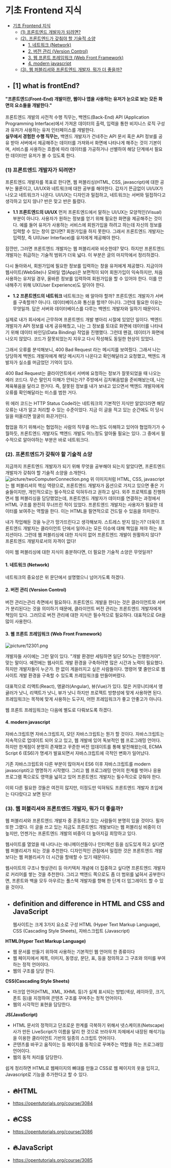 # 기초 Frontend 지식
- [기초 Frontend 지식](#기초-frontend-지식)
    - [(1) 프론트엔드 개발자가 되려면?](#1-프론트엔드-개발자가-되려면)
    - [(2). 프론트엔드가 갖춰야 할 기술적 소양](#2-프론트엔드가-갖춰야-할-기술적-소양)
      - [1. 네트워크 (Network)](#1-네트워크-network)
      - [2. 버전 관리 (Version Control)](#2-버전-관리-version-control)
      - [3. 웹 프론트 프레임워크 (Web Front Framework)](#3-웹-프론트-프레임워크-web-front-framework)
      - [4. modern javascript](#4-modern-javascript)
    - [(3). 웹 퍼블리셔와 프론트엔드 개발자, 뭐가 더 좋을까?](#3-웹-퍼블리셔와-프론트엔드-개발자-뭐가-더-좋을까)
- ## [1] what is frontEnd?
__"프론트엔드(Front-End) 개발이란, 웹이나 앱을 사용하는 유저가 
눈으로 보는 모든 화면의 요소들을 개발한다."__
</br></br>
프론트엔드 개발의 사전적 수행 직무는,
백엔드(Back-End) API (Application Programming Interface)에서 가져온 데이터의 출력, 입력을 통한 비지니스 로직 구성과 유저가 사용하는 유저 인터페이스를 개발한다.
 </br>
**실무에서 경험한 수행 직무는,**
백엔드 개발자가 건네주는 API 문서 혹은 API 정보를 공유 받아 서버에서 제공해주는 데이터를 가져와서 화면에 나타나게 해주는 것이 기본이며, 서비스를 사용하는 흐름에 따라 데이터를 가공하거나 선별하여 해당 단계에서 필요한 데이터만 유저가 볼 수 있도록 한다.
 </br>
### (1) 프론트엔드 개발자가 되려면?
프론트엔드 개발자를 목표로 한다면, 웹 퍼블리싱(HTML, CSS, javascript)에 대한 공부는 물론이고, UI/UX와 네트워크에 대한 공부를 해야한다. 갑자기 뜬금없이 UI/UX가 나오고 네트워크가 나온다. UI/UX는 디자인과 밀접하고, 네트워크는 서버와 밀접하다고 생각하고 있지 않나? 반은 맞고 반은 틀렸다. 
 </br>
- **1.1 프론트엔드의 UI/UX**
먼저 프론트엔드에서 말하는 UI/UX는 모양적인(Visual) 부분이 아니다. 사용자가 원하는 정보를 얻기 위해 필요한 화면을 제공해주는 것이다. 예를 들어 유저가 사용하는 서비스에 회원가입을 하려고 하는데 자신의 정보를 입력할 수 있는 창이 없다면? 회원가입을 하지 못한다. 그래서 프론트엔드 개발자는 입력창, 즉 UI(User Interface)를 유저에게 제공해야 한다.
 
잠깐만, 그러면 프론트엔드 개발자는 웹 퍼블리셔와 비슷한데? 맞다. 하지만 프론트엔드 개발자는 취급하는 기술적 범위가 더욱 넓다. 이 부분은 글의 마지막에서 정리하겠다.
 
다시 돌아와서, 회원가입에 필요한 정보를 입력하는 창을 유저에게 제공했다. 지금이야 웹사이트(WebSite)나 모바일 앱(App)은 보편적이 되어 회원가입이 익숙하지만, 처음 사용하는 유저일 경우, 올바른 정보를 입력하여 회원가입을 할 수 있어야 한다. 이를 안내해주기 위해 UX(User Experience)도 알아야 한다.
 </br>
- **1.2 프론트엔드의 네트워크**
네트워크는 왜 알아야 할까? 프론트엔드 개발자가 서버를 구축할까? 아니다. 데이터베이스와 통신을 할까? 아니다. 그런데 필요한 이유는 무엇일까. 답은 서버와 데이터베이스를 다루는 백엔드 개발자와 일하기 때문이다.
 
실제로 내가 회사에서 근무하며 프론트엔드 개발 병아리 시절에 있었던 일이다. 백엔드 개발자가 API 정보를 내게 공유해줬고, 나는 그 정보를 토대로 화면에 데이터를 나타내기 위해 데이터 바인딩(Data Binding) 작업을 진행했다. 그런데 왠걸, 데이터가 화면에 나오지 않았다. 코드가 잘못되었는지 지우고 다시 작성해도 동일한 현상이 있었다.
 
그래서 오류를 분석해보니, 400 Bad Request 라는 메시지를 보여줬다. 그래서 나는 당당하게 백엔드 개발자에게 해당 메시지가 나온다고 확인해달라고 요청했고, 백엔드 개발자가 실소를 머금었던 기억이 있다.
 
400 Bad Request는 클라이언트에서 서버에 요청하는 정보가 잘못되었을 때 나오는 에러 코드다. 무슨 말인지 이해가 안되는가? 주방에서 김치볶음밥을 준비해놨는데, 나는 제육볶음을 달라고 한거다. 즉, 잘못된 정보를 내가 보내고 있으면서 백엔드 개발자에게 오류를 확인해달라는 미스를 범한 거다.
 
위 에러 코드는 HTTP Status Code라는 네트워크의 기본적인 지식만 알았더라면 해당 오류는 내가 알고 처리할 수 있는 수준이었다. 지금 이 글을 적고 있는 순간에도 이 당시 일을 떠올리면 얼굴이 화끈거린다.
 
협업을 하기 위해서는 협업하는 사람의 직무를 어느정도 이해하고 있어야 협업하기가 수월하듯, 프론트엔드 개발자도 백엔드 개발도 어느정도 알아둘 필요는 있다. 그 중에서 필수적으로 알아야하는 부분은 바로 네트워크다.
 </br>
### (2). 프론트엔드가 갖춰야 할 기술적 소양
지금까지 프론트엔드 개발자가 되기 위해 무엇을 공부해야 되는지 알았다면, 프론트엔드 개발자가 갖춰야 할 기술적 소양을 소개한다.
![picture/twoComputerConnection.png](back_flow/../picture/12001.png)
위 이미지처럼 HTML, CSS, javascript는 웹 퍼블리셔의 핵심 역량으로, 프론트엔드 개발자가 옵션으로 가지고 있으면 좋은 기술들이지만, 개인적으로는 필수적으로 익혀두라고 권하고 싶다. 외주 프로젝트를 진행하면서 웹 퍼블리싱을 담당했었는데, 프론트엔드 개발자가 데이터를 연결하는 과정에서 HTML 구조를 완전히 무너뜨린 적이 있었다. 프론트엔드 개발자는 사용자가 필요한 데이터를 보여주는 역할을 한다. 이는 HTML을 필연적으로 건드릴 수 있음을 의미한다. 
 
내가 작업해둔 것을 누군가 망가뜨린다고 생각해보자. 스트레스 받지 않는가? 더욱이 프론트엔드 개발자는 클라이언트 단에서 일어나는 모든 이슈에 대해 책임을 져야 하는 포지션이다. 그런데 웹 퍼블리싱에 대한 지식이 없어 프론트엔드 개발이 원활하지 않다? 프론트엔드 개발자로서의 자격이 없다!
 
이미 웹 퍼블리싱에 대한 지식이 충분하다면, 더 필요한 기술적 소양은 무엇일까?
</br>


#### 1. 네트워크 (Network)
네트워크의 중요성은 위 문단에서 설명했으니 넘어가도록 하겠다.
</br>

#### 2. 버전 관리 (Version Control)
버전 관리는관리 측면에서 필요하다. 프론트엔드 개발을 한다는 것은 클라이언트와 서버가 분리된다는 것을 의미하기 때문에, 클라이언트 버전 관리는 프론트엔드 개발자에게 책임이 있다. 그러므로 버전 관리에 대한 지식은 필수적으로 필요하다. 대표적으로 Git을 많이 사용한다.
</br>

#### 3. 웹 프론트 프레임워크 (Web Front Framework)

![picture/12301.png](back_flow/../picture/12301.png)


개발자들 사이에는 그런 말이 있다. "개발 환경만 세팅하면 일단 50%는 진행한거야". 맞는 말이다. 예전에는 웹사이트 개발 환경을 구축하려면 많은 시간과 노력이 필요했다. 하지만 개발자들이 누군가. 한 없이 게을러지고 싶은 사람들이다. 명령어 몇 줄만으로 웹사이트 개발 환경을 구축할 수 있도록 프레임워크를 만들어버렸다.
 
대표적으로 리액트(React), 앵귤러(Angular), 뷰(Vue)가 있다. 많은 커뮤니티에서 앵귤러가 낫니, 리액트가 낫니, 뷰가 낫니 하지만 프로젝트 방향성에 맞게 사용하면 된다. 프레임워크는 목적에 맞게 사용하는 도구지, 어떤 프레임워크가 좋고 안좋고가 아니다.
 
웹 프론트 프레임워크는 다음에 별도로 다뤄보도록 하겠다.
</br> 

#### 4. modern javascript
자바스크립트면 자바스크립트지, 모던 자바스크립트는 뭔가 할 것이다. 자바스크립트는 지속적으로 업데이트 되어 오고 있고, 웹 개발에 있어 독보적인 웹 프로그래밍 언어다. 하지만 한계점이 분명히 존재했고 꾸준한 버전 업데이트를 통해 발전해왔는데, ECMA Script 6 (ES6)가 명세가 발표되면서 자바스크립트에 극적인 변화가 일어났다.
 
기존 자바스크립트와 다른 부분이 많아져서 ES6 이후 자바스크립트를 modern javascript라고 명명하기 시작했다. 그리고 웹 프로그래밍 언어의 한계를 벗어나 응용 프로그램 쪽으로도 영역을 넓히고 있어 프론트엔드 개발자는 필수적으로 갖춰야 한다.
 
이외 다른 필요한 것들은 여전히 많지만, 이정도만 익혀둬도 프론트엔드 개발자 초입에는 다다랐다고 보면 된다!


### (3). 웹 퍼블리셔와 프론트엔드 개발자, 뭐가 더 좋을까?
웹 퍼블리셔와 프론트엔드 개발자 중 혼동하고 있는 사람들이 분명히 있을 것이다. 필자 또한 그랬다. 이 글을 쓰고 있는 지금도 프론트엔드 개발보다는 웹 퍼블리싱 비중이 더 높지만, 언젠가는 프론트엔드 개발의 비중이 더 높아지길 희망하고 있다.
 
웹사이트를 열었을 때 나타나는 애니메이션들이나 인터랙션 등을 심도있게 하고 싶다면 웹 퍼블리셔가 되는 것을 추천한다. 디자인적인 관점에서 밀접한 것은 프론트엔드 개발보다는 웹 퍼블리셔가 더 시간을 할애할 수 있기 때문이다.
 
웹사이트의 구조나 형상관리 등 아키텍처 개념에 더 집중하고 싶다면 프론트엔드 개발자로 커리어를 쌓는 것을 추천한다. 그리고 백엔드 쪽으로도 좀 더 범위를 넓혀서 공부한다면, 프론트와 백을 모두 아우르는 풀스택 개발자를 향해 한 단계 더 업그레이드 할 수 있을 것이다.

- ## definition and difference in HTML and CSS and JavaScript
  웹사이트는 크게 3가지 요소로 구성
HTML (Hyper Text Markup Language), CSS (Cascading Style Sheets), 자바스크립트 (Javascript)

__HTML(Hyper Text Markup Language)__
- 웹 문서를 만들기 위하여 사용하는 기본적인 웹 언어의 한 종류이다
- 웹 페이지에서 제목, 이미지, 동영상, 문단, 표, 등을 정의하고 그 구조와 의미를 부여하는 정적 언어이다.
- 웹의 구조를 담당 한다.
 
__CSS(Cascading Style Sheets)__
- 마크업 언어(HTML, XML, XHML 등)가 실제 표시되는 방법(색상, 레이아웃, 크기, 폰트 등)을 지정하여 콘텐츠 구조를 꾸며주는 정적 언어이다.
- 웹의 시각적인 표현을 담당한다.
 
__JS(JavaScript)__
- HTML 문서의 정적이고 단조로운 한계를 극복하기 위해서 넷스케이프(Netscape)사가 만든 LiveScript가 이름을 달리 한 것으로 브라우저 자체에서 내장된 해석기능을 이용한 클라이언트 기반의 일종의 스크립트 언어이다.
- 콘텐츠를 바꾸고 움직이는 등 페이지를 동적으로 꾸며주는 역할을 하는 프로그래밍 언어이다.
- 웹의 동적 처리를 담당한다.
 
쉽게 정리하면 HTML로 웹페이지의 뼈대를 만들고 CSS로 웹 페이지의 옷을 입히고, Javascript로 기능을 추가한다고 할 수 있다.





- ## 🔥HTML
- https://opentutorials.org/course/3084
- ## 🔥CSS
- https://opentutorials.org/course/3086
- ## 🔥JavaScript
- https://opentutorials.org/course/3085